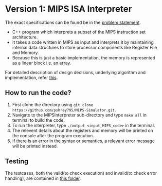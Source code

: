 Version 1: MIPS ISA Interpreter
===

The exact specifications can be found be in the [problem statement](https://github.com/pshrey795/MIPS-Simulator/blob/main/MIPSInterpreter/Statement.pdf).

* C++ program which interprets a subset of the MIPS instruction set architecture.
* It takes a code written in MIPS as input and interprets it by maintaining internal data structures to store processor components like Register File and Memory.
* Because this is just a basic implementation, the memory is represented as a linear block i.e. an array.

For detailed description of design decisions, underlying algorithm and implementation, refer [this](https://github.com/pshrey795/MIPS-Simulator/blob/main/MIPSInterpreter/Design.pdf).

How to run the code?
---

1. First clone the directory using `git clone https://github.com/pshrey795/MIPS-Simulator.git`.
2. Navigate to the MIPSInterpreter sub-directory and type `make all` in terminal to build the code.
3. To run the interpreter, type `./output <input_MIPS_code>` in the terminal.
4. The relevent details about the registers and memory will be printed on the console after the program execution.
5. If there is an error in the syntax or semantics, a relevant error message will be printed instead.

Testing
---

The testcases, both the valid(to check execution) and invalid(to check error handling), are contained in [this folder](https://github.com/pshrey795/MIPS-Simulator/tree/main/MIPSInterpreter/Testcases). 